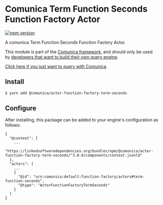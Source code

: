 # Comunica Term Function Seconds Function Factory Actor

[![npm version](https://badge.fury.io/js/%40comunica%2Factor-function-factory-term-function-seconds.svg)](https://www.npmjs.com/package/@comunica/actor-function-factory-term-seconds)

A comunica Term Function Seconds Function Factory Actor.

This module is part of the [Comunica framework](https://github.com/comunica/comunica),
and should only be used by [developers that want to build their own query engine](https://comunica.dev/docs/modify/).

[Click here if you just want to query with Comunica](https://comunica.dev/docs/query/).

## Install

```bash
$ yarn add @comunica/actor-function-factory-term-seconds
```

## Configure

After installing, this package can be added to your engine's configuration as follows:
```text
{
  "@context": [
    ...
    "https://linkedsoftwaredependencies.org/bundles/npm/@comunica/actor-function-factory-term-seconds/^3.0.0/components/context.jsonld"
  ],
  "actors": [
    ...
    {
      "@id": "urn:comunica:default:function-factory/actors#term-function-seconds",
      "@type": "ActorFunctionFactoryTermSeconds"
    }
  ]
}
```
